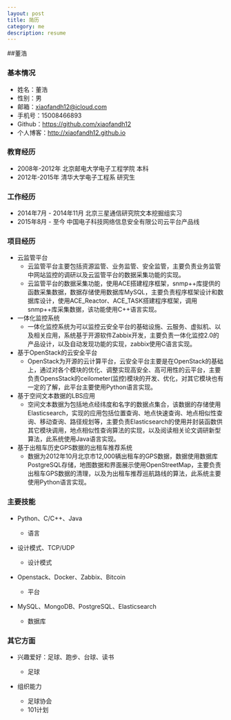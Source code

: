 ```yaml
---
layout: post
title: 简历
category: me
description: resume
---
```


##董浩
### 基本情况
* 姓名：董浩
* 性别：男
* 邮箱：xiaofandh12@icloud.com
* 手机号：15008466893
* Github：https://github.com/xiaofandh12
* 个人博客：http://xiaofandh12.github.io

### 教育经历
* 2008年-2012年 北京邮电大学电子工程学院 本科
* 2012年-2015年 清华大学电子工程系 研究生

### 工作经历
* 2014年7月 - 2014年11月 北京三星通信研究院文本挖掘组实习
* 2015年8月 - 至今 中国电子科技网络信息安全有限公司云平台产品线

### 项目经历
* 云监管平台
	* 云监管平台主要包括资源监管、业务监管、安全监管，主要负责业务监管中网站监控的调研以及云监管平台的数据采集功能的实现。
	* 云监管平台的数据采集功能，使用ACE搭建程序框架，snmp++库提供的函数采集数据，数据存储使用数据库MySQL，主要负责程序框架设计和数据库设计，使用ACE_Reactor、ACE_TASK搭建程序框架，调用snmp++库采集数据，该功能使用C++语言实现。
* 一体化监控系统
	* 一体化监控系统为可以监控云安全平台的基础设施、云服务、虚拟机、以及相关应用，系统基于开源软件Zabbix开发，主要负责一体化监控2.0的产品设计，以及自动发现功能的实现，zabbix使用C语言实现。
* 基于OpenStack的云安全平台
	* OpenStack为开源的云计算平台，云安全平台主要是在OpenStack的基础上，通过对各个模块的优化、调整实现高安全、高可用性的云平台，主要负责OpensStack的ceilometer(监控)模块的开发、优化，对其它模块也有一定的了解，此平台主要使用Python语言实现。
* 基于空间文本数据的LBS应用
	* 空间文本数据为包括地点经纬度和名字的数据点集合，该数据的存储使用Elasticsearch，实现的应用包括位置查询、地点快速查询、地点相似性查询、移动查询、路径规划等，主要负责Elasticsearch的使用并封装函数供其它模块调用，地点相似性查询算法的实现，以及阅读相关论文调研新型算法，此系统使用Java语言实现。
* 基于出租车历史GPS数据的出租车推荐系统
	* 数据为2012年10月北京市12,000辆出租车的GPS数据，数据使用数据库PostgreSQL存储，地图数据和界面展示使用OpenStreetMap，主要负责出租车GPS数据的清理，以及为出租车推荐巡航路线的算法，此系统主要使用Python语言实现。
	
### 主要技能
* Python、C/C++、Java
    * 语言
* 设计模式、TCP/UDP
    * 设计模式
* Openstack、Docker、Zabbix、Bitcoin
    * 平台
    
* MySQL、MongoDB、PostgreSQL、Elasticsearch
    * 数据库

### 其它方面
* 兴趣爱好：足球、跑步、台球、读书
    * 足球

* 组织能力
    * 足球协会
    * 101计划

